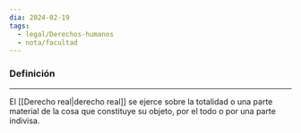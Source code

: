 ```yaml
---
dia: 2024-02-19
tags:
  - legal/Derechos-humanos
  - nota/facultad
---
```

### Definición
---
El [[Derecho real|derecho real]] se ejerce sobre la totalidad o una parte material de la cosa que constituye su objeto, por el todo o por una parte indivisa.